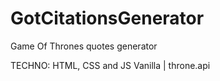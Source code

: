 # GotCitationsGenerator
Game Of Thrones quotes generator

TECHNO: HTML, CSS and JS Vanilla | throne.api 
